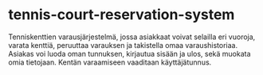 # tennis-court-reservation-system
Tenniskenttien varausjärjestelmä, jossa asiakkaat voivat selailla eri vuoroja, varata kenttiä, peruuttaa varauksen ja takistella omaa varaushistoriaa. Asiakas voi luoda oman tunnuksen, kirjautua sisään ja ulos, sekä muokata omia tietojaan. Kentän varaamiseen vaaditaan käyttäjätunnus.
